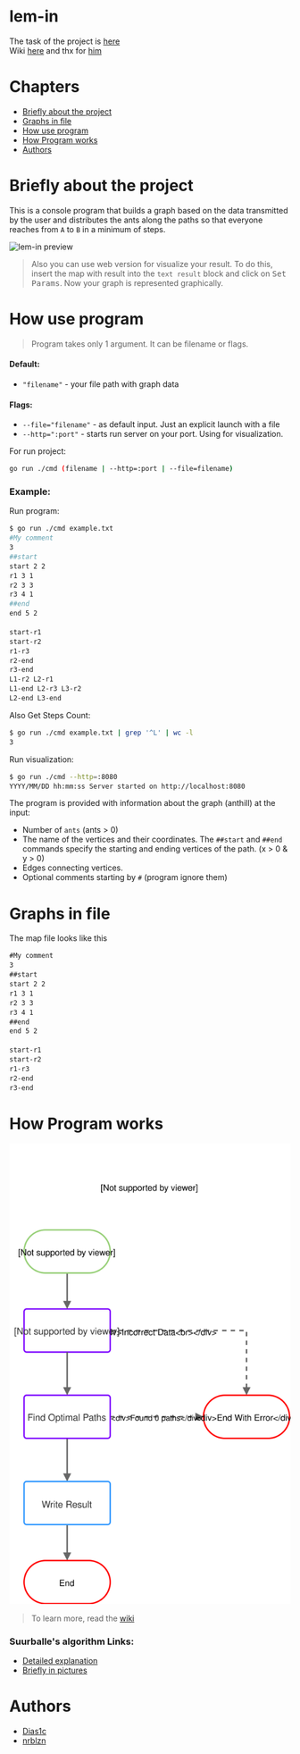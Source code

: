 # lem-in
The task of the project is [here](https://github.com/01-edu/public/tree/master/subjects/lem-in)<br>
Wiki [here](https://github.com/Dias1c/lem-in/wiki) and thx for [him](https://github.com/elijahkash)
# Chapters
- [Briefly about the project](#Briefly-about-the-project)
- [Graphs in file](#Graphs-in-file)
- [How use program](#How-use-program)
- [How Program works](#How-Program-works)
- [Authors](#Authors)
# Briefly about the project
This is a console program that builds a graph based on the data transmitted by the user and distributes the ants along the paths so that everyone reaches from `A` to `B` in a minimum of steps.

![lem-in preview](https://github.com/Dias1c/wiki/blob/master/lem-in/images/lem-in-demo.gif?raw=true)
> Also you can use web version for visualize your result. To do this, insert the map with result into the `text result` block and click on <kbd>Set Params</kbd>. Now your graph is represented graphically.
# How use program
> Program takes only 1 argument. 
It can be filename or flags.
#### Default:
- `"filename"` - your file path with graph data
#### Flags:
- `--file="filename"` - as default input. Just an explicit launch with a file
- `--http=":port"` - starts run server on your port. Using for visualization.

For run project:
```bash
go run ./cmd (filename | --http=:port | --file=filename)
```
### Example:
Run program:
```bash
$ go run ./cmd example.txt
#My comment
3
##start
start 2 2
r1 3 1
r2 3 3
r3 4 1
##end
end 5 2

start-r1
start-r2
r1-r3
r2-end
r3-end
L1-r2 L2-r1 
L1-end L2-r3 L3-r2 
L2-end L3-end 
```
Also Get Steps Count:
```bash
$ go run ./cmd example.txt | grep '^L' | wc -l
3
```
Run visualization:
```bash
$ go run ./cmd --http=:8080
YYYY/MM/DD hh:mm:ss Server started on http://localhost:8080
```

The program is provided with information about the graph (anthill) at the input:

- Number of `ants` (ants > 0)
- The name of the vertices and their coordinates. The `##start` and `##end` commands specify the starting and ending vertices of the path. (x > 0 & y > 0)
- Edges connecting vertices.
- Optional comments starting by `#` (program ignore them)
# Graphs in file
The map file looks like this
```txt
#My comment
3
##start
start 2 2
r1 3 1
r2 3 3
r3 4 1
##end
end 5 2

start-r1
start-r2
r1-r3
r2-end
r3-end
``` 
# How Program works
![short in diagram](https://raw.githubusercontent.com/Dias1c/wiki/0d6d9b8ee728e4fb1c27e1b82fcfd8b6af6ad420/lem-in/images/main.svg)
> To learn more, read the [wiki](https://github.com/Dias1c/lem-in/wiki)
### Suurballe's algorithm Links:
- [Detailed explanation](https://en.wikipedia.org/wiki/Suurballe%27s_algorithm)
- [Briefly in pictures](http://www.macfreek.nl/memory/Disjoint_Path_Finding)
# Authors
- [Dias1c](https://github.com/Dias1c)
- [nrblzn](https://github.com/RaevNur)
